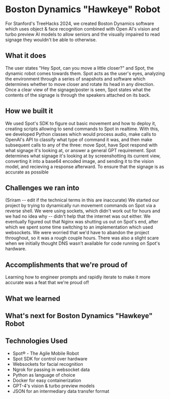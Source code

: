 # Boston Dynamics "Hawkeye" Robot

For Stanford's TreeHacks 2024, we created Boston Dynamics software which uses object & face recognition combined with Open AI's vision and turbo preview AI models to allow seniors and the visually impaired to read signage they wouldn't be able to otherwise.

## What it does
The user states "Hey Spot, can you move a little closer?" and Spot, the dynamic robot comes towards them. Spot acts as the user's eyes, analyzing the environment through a series of snapshots and software which determines whether to move closer and rotate its head in any direction. Once a clear view of the signage/poster is seen, Spot states what the contents of the signage is through the speakers attached on its back.

## How we built it
We used Spot's SDK to figure out basic movement and how to deploy it, creating scripts allowing to send commands to Spot in realtime. With this, we developed Python classes which would process audio, make calls to OpenAI's API to classify what type of command it was, and then make subsequent calls to any of the three: move Spot, have Spot respond with what signage it's looking at, or answer a general GPT requirement. Spot determines what signage it's looking at by screenshotting its current view, converting it into a base64 encoded image, and sending it to the vision model, and recieving a response afterward. To ensure that the signage is as accurate as possible

## Challenges we ran into
(Sriram -- edit if the technical terms in this are inaccurate) We started our project by trying to dynamically run movement commands on Spot via a reverse shell. We were using sockets, which didn't work out for hours and we had no idea why -- didn't help that the internet was out either. We eventually figured out that Nginx was shutting us out on Spot's end, after which we spent some time switching to an implementation which used websockets. We were worried that we'd have to abandon the project throughout, so it was a rough couple hours.
There was also a slight scare when we initially thought DNS wasn't available for code running on Spot's hardware. 

## Accomplishments that we're proud of
Learning how to engineer prompts and rapidly iterate to make it more accurate was a feat that we're proud of!

## What we learned

## What's next for Boston Dynamics "Hawkeye" Robot

## Technologies Used
* Spot® - The Agile Mobile Robot
* Spot SDK for control over hardware
* Websockets for facial recognition
* Ngrok for passing in websocket data
* Python as language of choice
* Docker for easy containerization
* GPT-4's vision & turbo preview models
* JSON for an intermediary data transfer format

